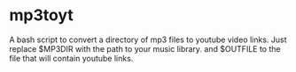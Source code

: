 mp3toyt
=======

A bash script to convert a directory of mp3 files to youtube video links. Just replace $MP3DIR with the path to your music library. and $OUTFILE to the file that will contain youtube links.